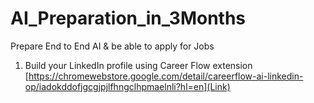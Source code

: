 # AI_Preparation_in_3Months
Prepare End to End AI &amp; be able to apply for Jobs 

1. Build your LinkedIn profile using Career Flow extension [https://chromewebstore.google.com/detail/careerflow-ai-linkedin-op/iadokddofjgcgjpjlfhngclhpmaelnli?hl=en](Link)
